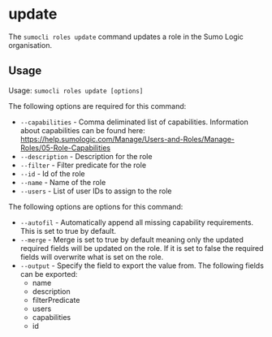 # update

The `sumocli roles update` command updates a role in the Sumo Logic organisation.

## Usage

Usage: `sumocli roles update [options]`

The following options are required for this command:

* `--capabilities` - Comma deliminated list of capabilities. Information about capabilities can be found here: https://help.sumologic.com/Manage/Users-and-Roles/Manage-Roles/05-Role-Capabilities
* `--description` - Description for the role
* `--filter` - Filter predicate for the role
* `--id` - Id of the role
* `--name` - Name of the role
* `--users` - List of user IDs to assign to the role

The following options are options for this command:

* `--autofil` - Automatically append all missing capability requirements. This is set to true by default. 
* `--merge` - Merge is set to true by default meaning only the updated required fields will be updated on the role. If it is set to false the required fields will overwrite what is set on the role.
* `--output` - Specify the field to export the value from. The following fields can be exported:
  * name
  * description
  * filterPredicate
  * users
  * capabilities
  * id